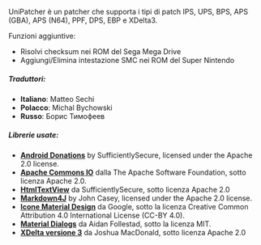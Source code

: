 UniPatcher è un patcher che supporta i tipi di patch IPS, UPS, BPS, APS (GBA), APS (N64), PPF, DPS, EBP e XDelta3.

Funzioni aggiuntive:

- Risolvi checksum nei ROM del Sega Mega Drive
- Aggiungi/Elimina intestazione SMC nei ROM del Super Nintendo

##### Traduttori:

- **Italiano**: Matteo Sechi
- **Polacco**: Michal Bychowski
- **Russo**: Борис Тимофеев

##### Librerie usate:

- [**Android Donations**](https://github.com/SufficientlySecure/donations) by SufficientlySecure, licensed under the Apache 2.0 license.
- [**Apache Commons IO**](https://commons.apache.org/proper/commons-io/) dalla The Apache Software Foundation, sotto licenza Apache 2.0.
- [**HtmlTextView**](https://github.com/SufficientlySecure/html-textview) da SufficientlySecure, sotto licenza Apache 2.0
- [**Markdown4J**](https://github.com/jdcasey/markdown4j) by John Casey, licensed under the Apache 2.0 license.
- [**Icone Material Design**](https://github.com/google/material-design-icons) da Google, sotto la licenza Creative Common Attribution 4.0 International License (CC-BY 4.0).
- [**Material Dialogs**](https://github.com/afollestad/material-dialogs) da Aidan Follestad, sotto la licenza MIT.
- [**XDelta versione 3**](https://github.com/jmacd/xdelta) da Joshua MacDonald, sotto licenza Apache 2.0
